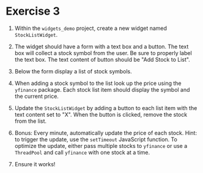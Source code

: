 # Exercise 3

1. Within the `widgets_demo` project, create a new widget named `StockListWidget`.

2. The widget should have a form with a text box and a button. The text box will collect a stock symbol from the user. Be sure to properly label the text box. The text content of button should be "Add Stock to List".

3. Below the form display a list of stock symbols.

4. When adding a stock symbol to the list look up the price using the `yfinance` package. Each stock list item should display the symbol and the current price.

5. Update the `StockListWidget` by adding a button to each list item with the text content set to "X". When the button is clicked, remove the stock from the list.

6. Bonus: Every minute, automatically update the price of each stock. Hint: to trigger the update, use the `setTimeout` JavaScript function. To optimize the update, either pass multiple stocks to `yfinance` or use a `ThreadPool` and call `yfinance` with one stock at a time.

7. Ensure it works!